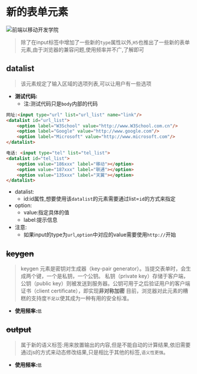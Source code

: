# 新的表单元素



![前端以移动开发学院][1]

>除了在input标签中增加了一些新的`type`属性以外,`H5`也推出了一些新的表单元素,由于浏览器的兼容问题,使用频率并不广,了解即可


## datalist
>该元素规定了输入区域的选项列表,可以让用户有一些选项

* **测试代码:**
  * 注:测试代码只是`body`内部的代码

```html
网址:<input type="url" list="url_list" name="link"/>
<datalist id="url_list">
    <option label="W3School" value="http://www.W3School.com.cn"/>
    <option label="Google" value="http://www.google.com"/>
    <option label="Microsoft" value="http://www.microsoft.com"/>
</datalist>

电话: <input type="tel" list="tel_list">
<datalist id="tel_list">
    <option value="186xxx" label="移动"></option>
    <option value="187xxx" label="联通"></option>
    <option value="135xxx" label="天翼"></option>
</datalist>
```
* datalist:
  * id:id属性,想要使用该`datalist`的元素需要通过list=`id`的方式来指定
* option:
  * value:指定具体的值
  * label:提示信息
* 注意:
  * 如果input的type为`url`,`option`中对应的value需要使用`http://`开始


## ~~keygen~~

>keygen 元素是密钥对生成器（key-pair generator）。当提交表单时，会生成两个键，一个是私钥，一个公钥。
私钥（private key）存储于客户端，公钥（public key）则被发送到服务器。公钥可用于之后验证用户的客户端证书（client certificate），即实现**非对称加密**
目前，浏览器对此元素的糟糕的支持度`不足以`使其成为一种有用的安全标准。

* **使用频率:**`低`


## ~~output~~
>属于新的语义标签:用来放置输出的内容,但是不能自动的计算结果,依旧需要通过js的方式来动态修改结果,只是相比于其他的标签,`语义性更强`。

* **使用频率:**`低`

[1]: http://static.zybuluo.com/antumuFish/xfnngpb23mze67n7y3y9ir3l/desk.jpg




